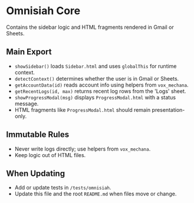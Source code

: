 # Omnisiah Core

Contains the sidebar logic and HTML fragments rendered in Gmail or Sheets.

## Main Export
- `showSidebar()` loads `Sidebar.html` and uses `globalThis` for runtime context.
- `detectContext()` determines whether the user is in Gmail or Sheets.
- `getAccountData(id)` reads account info using helpers from `vox_mechana`.
- `getRecentLogs(id, max)` returns recent log rows from the 'Logs' sheet.
- `showProgressModal(msg)` displays `ProgressModal.html` with a status message.
- HTML fragments like `ProgressModal.html` should remain presentation-only.

## Immutable Rules
- Never write logs directly; use helpers from `vox_mechana`.
- Keep logic out of HTML files.

## When Updating
- Add or update tests in `/tests/omnisiah`.
- Update this file and the root `README.md` when files move or change.
